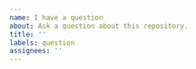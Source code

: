 ```yaml
---
name: I have a question
about: Ask a question about this repository.
title: ''
labels: question
assignees: ''
---
```


